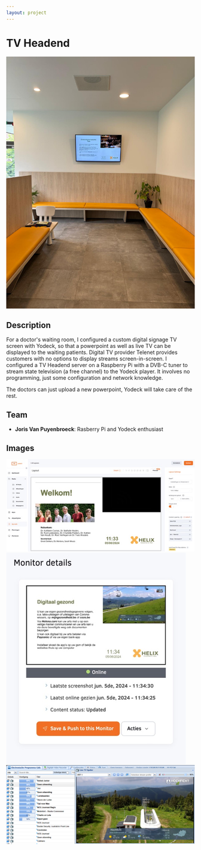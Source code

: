 ```yaml
--- 
layout: project
---
```


# TV Headend

![Digital signage Live TV Telenet](yodeck.jpg)

## Description

For a doctor's waiting room, I configured  a custom digital signage TV screen with Yodeck, so that a powerpoint as well as live TV can be displayed to the waiting patients. 
Digital TV provider Telenet provides customers with no options to display streams screen-in-screen. I configured a TV Headend server on a Raspberry Pi with a DVB-C tuner to stream state television (a free channel) to the Yodeck player.
It involves no programming, just some configuration and network knowledge.

The doctors can just upload a new powerpoint, Yodeck will take care of the rest.


## Team
- **Joris Van Puyenbroeck**: Rasberry Pi and Yodeck enthusiast

## Images

![Digital signage Live TV Telenet](yodeck1.jpeg)
![Digital signage Live TV Telenet](yodeck2.jpeg)
![TVHeadend 4](tvheadend4.png)

